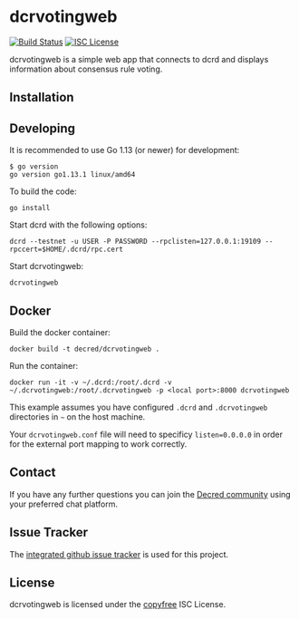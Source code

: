 # dcrvotingweb

[![Build Status](https://github.com/decred/dcrvotingweb/workflows/Build%20and%20Test/badge.svg)](https://github.com/decred/dcrvotingweb/actions)
[![ISC License](http://img.shields.io/badge/license-ISC-blue.svg)](http://copyfree.org)

dcrvotingweb is a simple web app that connects to dcrd and displays
information about consensus rule voting.

## Installation

## Developing

It is recommended to use Go 1.13 (or newer) for development:

```no-highlight
$ go version
go version go1.13.1 linux/amd64
```

To build the code:

```no-highlight
go install
```

Start dcrd with the following options:

```no-highlight
dcrd --testnet -u USER -P PASSWORD --rpclisten=127.0.0.1:19109 --rpccert=$HOME/.dcrd/rpc.cert
```

Start dcrvotingweb:

```no-highlight
dcrvotingweb
```

## Docker

Build the docker container:

```no-highlight
docker build -t decred/dcrvotingweb .
```

Run the container:

```no-highlight
docker run -it -v ~/.dcrd:/root/.dcrd -v ~/.dcrvotingweb:/root/.dcrvotingweb -p <local port>:8000 dcrvotingweb
```

This example assumes you have configured `.dcrd` and `.dcrvotingweb` directories in `~` on the host machine.

Your `dcrvotingweb.conf` file will need to specificy `listen=0.0.0.0` in order for the external port mapping to work correctly.

## Contact

If you have any further questions you can join the [Decred community](https://decred.org/community/) using your preferred chat platform.

## Issue Tracker

The [integrated github issue tracker](https://github.com/decred/dcrvotingweb/issues) is used for this project.

## License

dcrvotingweb is licensed under the [copyfree](http://copyfree.org) ISC License.
